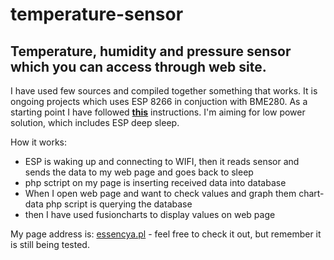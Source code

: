 # temperature-sensor
## Temperature, humidity and pressure sensor which you can access through web site.

I have used few sources and compiled together something that works.
It is ongoing projects which uses ESP 8266 in conjuction with BME280. As a starting point I have followed **[this](http://projects.xief.net/?p=638)** instructions.
I'm aiming for low power solution, which includes ESP deep sleep.

How it works:
- ESP is waking up and connecting to WIFI, then it reads sensor and sends the data to my web page and goes back to sleep
- php sctript on my page is inserting received data into database
- When I open web page and want to check values and graph them chart-data php script is querying the database
- then I have used fusioncharts to display values on web page

My page address is: [essencya.pl](https://essencya.pl/) - feel free to check it out, but remember it is still being tested. 
